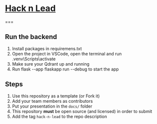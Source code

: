 # [Hack n Lead](https://womenplusplus.ch/hacknlead)

===
## Run the backend

1. Install packages in requiremens.txt
2. Open the project in VSCode, open the terminal and run .venv\Scripts\activate
3. Make sure your Qdrant up and running
4. Run flask --app flaskapp run --debug to start the app


## Steps

1. Use this repository as a template (or Fork it)
2. Add your team members as contributors
3. Put your presentation in the `docs/` folder
4. This repository **must** be open source (and licensed) in order to submit
5. Add the tag `hack-n-lead` to the repo description


